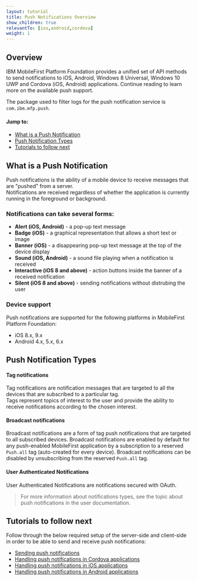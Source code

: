```yaml
---
layout: tutorial
title: Push Notifications Overview
show_children: true
relevantTo: [ios,android,cordova]
weight: 1
---
```

## Overview
IBM MobileFirst Platform Foundation provides a unified set of API methods to send notifications to iOS, Android, Windows 8 Universal, Windows 10 UWP and Cordova (iOS, Android) applications. Continue reading to learn more on the available push support. 

The package used to filter logs for the push notification service is `com.ibm.mfp.push`.

#### Jump to:
* [What is a Push Notification](#what-is-a-push-notification)
* [Push Notification Types](#push-notification-types)
* [Tutorials to follow next](#tutorials-to-follow-next)

## What is a Push Notification
Push notifications is the ability of a mobile device to receive messages that are "pushed" from a server.  
Notifications are received regardless of whether the application is currently running in the foreground or background.  

### Notifications can take several forms:

* **Alert (iOS, Android)** -  a pop-up text message
* **Badge (iOS)** - a graphical representation that allows a short text or image
* **Banner (iOS)** - a disappearing pop-up text message at the top of the device display
* **Sound (iOS, Android)** - a sound file playing when a notification is received
* **Interactive (iOS 8 and above)** - action buttons inside the banner of a received notification
* **Silent (iOS 8 and above)** - sending notifications without distrubing the user

### Device support
Push notifications are supported for the following platforms in MobileFirst Platform Foundation:

* iOS 8.x, 9.x
* Android 4.x, 5.x, 6.x

## Push Notification Types 

#### Tag notifications
Tag notifications are notification messages that are targeted to all the devices that are subscribed to a particular tag.  
Tags represent topics of interest to the user and provide the ability to receive notifications according to the chosen interest.

#### Broadcast notifications
Broadcast notifications are a form of tag push notifications that are targeted to all subscribed devices. Broadcast notifications are enabled by default for any push-enabled MobileFirst application by a subscription to a reserved `Push.all` tag (auto-created for every device). Broadcast notifications can be disabled by unsubscribing from the reserved `Push.all` tag.

#### User Authenticated Notifications
User Authenticated Notifications are notifications secured with OAuth.

> For more information about notifications types, see the topic about push notifications in the user documentation.

## Tutorials to follow next
Follow through the below required setup of the server-side and client-side in order to be able to send and receive push notifications:

* [Sending push notifications](../sending-push-notifications)
* [Handling push notifications in Cordova applications](../handling-push-notifications-in-cordova)
* [Handling push notifications in iOS applications](../handling-push-notifications-in-ios)
* [Handling push notifications in Android applications](../handling-push-notifications-in-android)
